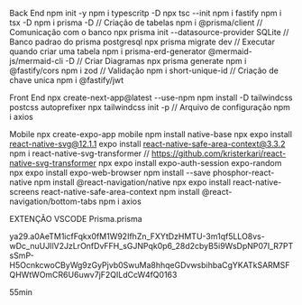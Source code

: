 Back End
npm init -y
npm i typescritp -D
npx tsc --init
npm i fastify
npm i tsx -D
npm i prisma -D // Criação de tabelas
npm i @prisma/client // Comunicação com o banco
npx prisma init --datasource-provider SQLite // Banco padrao do prisma postgresql
npx prisma migrate dev // Executar quando criar uma tabela
npm i prisma-erd-generator @mermaid-js/mermaid-cli -D // Criar Diagramas
npx prisma generate
npm i @fastify/cors
npm i zod // Validação
npm i short-unique-id // Criação de chave unica
npm i @fastify/jwt

Front End
npx create-next-app@latest --use-npm
npm install -D tailwindcss postcss autoprefixer
npx tailwindcss init -p // Arquivo de configuração
npm i axios


Mobile
npx create-expo-app mobile
npm install native-base
npx expo install react-native-svg@12.1.1
expo install react-native-safe-area-context@3.3.2
npm i react-native-svg-transformer // https://github.com/kristerkari/react-native-svg-transformer
npx expo install expo-auth-session expo-random
npx expo install expo-web-browser
npm install --save phosphor-react-native
npm install @react-navigation/native
npx expo install react-native-screens react-native-safe-area-context
npm install @react-navigation/bottom-tabs
npm i axios




EXTENÇÃO VSCODE
Prisma.prisma

ya29.a0AeTM1icfFqkx0fM1W92IfhZn_FXYtDzHMTU-3m1qf5LLO8vs-wDc_nuUJIlV2JzLrOnfDvFFH_sGJNPqk0p6_28d2cbyB5i9WsDpNP07I_R7PTsSmP-H5OcnkcwoCByWg9zGyPjvb0SwuMa8hhqeGDvwsbihbaCgYKATkSARMSFQHWtWOmCR6U6uwv7jF2QILdCcW4fQ0163

55min